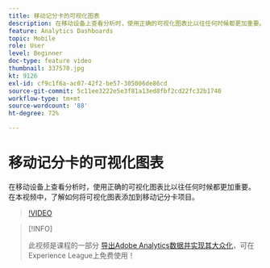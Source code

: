 ```yaml
---
title: 移动记分卡的可视化图表
description: 在移动设备上查看分析时，使用正确的可视化图表比以往任何时候都更加重要。 在本视频中，了解如何将可视化图表添加到移动记分卡项目。
feature: Analytics Dashboards
topic: Mobile
role: User
level: Beginner
doc-type: feature video
thumbnail: 337570.jpg
kt: 9126
exl-id: cf9c1f6a-ac07-42f2-be57-305006de86cd
source-git-commit: 5c11ee3222e5e3f81a13ed8fbf2cd22fc32b1740
workflow-type: tm+mt
source-wordcount: '88'
ht-degree: 72%

---
```


# 移动记分卡的可视化图表

在移动设备上查看分析时，使用正确的可视化图表比以往任何时候都更加重要。 在本视频中，了解如何将可视化图表添加到移动记分卡项目。

>[!VIDEO](https://video.tv.adobe.com/v/337570/?quality=12&learn=on)

>[!INFO]
>
> 此视频是课程的一部分 [导出Adobe Analytics数据并实现其大众化](https://experienceleague.adobe.com/?recommended=Analytics-A-1-2022.1.democratizing)，可在Experience League上免费使用！